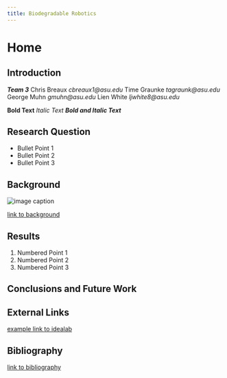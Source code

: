 ```yaml
---
title: Biodegradable Robotics
---
```


# Home

## Introduction
**_Team 3_**
Chris Breaux    _cbreaux1@asu.edu_
Time Graunke    _tagraunk@asu.edu_
George Muhn     _gmuhn@asu.edu_
Lien White      _ljwhite8@asu.edu_

**Bold Text**
_Italic Text_
**_Bold and Italic Text_**

## Research Question

* Bullet Point 1
* Bullet Point 2
* Bullet Point 3

## Background

![image caption](https://idealab.asu.edu/assets/images/research/jumper1.png)

[link to background](/background)

## Results

1. Numbered Point 1
1. Numbered Point 2
1. Numbered Point 3

## Conclusions and Future Work

## External Links

[example link to idealab](https://idealab.asu.edu)


## Bibliography
[link to bibliography](/bibliography)
